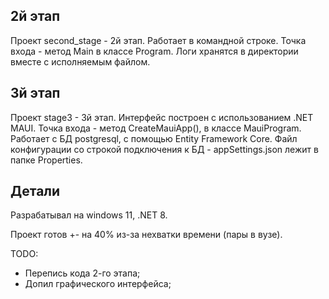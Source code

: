 ## 2й этап
Проект second_stage - 2й этап. Работает в командной строке. Точка входа - метод Main в классе Program.
Логи хранятся в директории вместе с исполняемым файлом.

## 3й этап
Проект stage3 - 3й этап. Интерфейс построен с использованием .NET MAUI. Точка входа - метод CreateMauiApp(), в классе MauiProgram. Работает с БД postgresql, с помощью Entity Framework Core.
Файл конфигурации со строкой подключения к БД - appSettings.json лежит в папке Properties.

## Детали
Разрабатывал на windows 11, .NET 8.

Проект готов +- на 40% из-за нехватки времени (пары в вузе).

TODO:
* Перепись кода 2-го этапа;
* Допил графического интерфейса;
